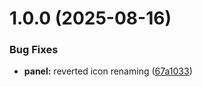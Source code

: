 # 1.0.0 (2025-08-16)


### Bug Fixes

* **panel:** reverted icon renaming ([67a1033](https://github.com/road42/journey-journal/commit/67a1033db9f9f0b493b0a11d0ef18e4738c7956c))
